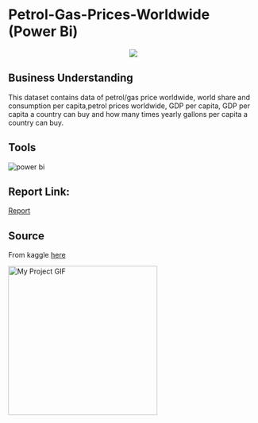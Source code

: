 # Petrol-Gas-Prices-Worldwide (Power Bi)

<div id="header" align="center">
  <img src="https://media.giphy.com/media/eKV3P1IFX185laegIa/giphy.gif"/>
</div>


## Business Understanding 
This dataset contains data of petrol/gas price worldwide, world share and consumption per capita,petrol prices worldwide, GDP per capita, GDP per capita a country can buy and how many times yearly gallons per capita a country can buy.




## Tools 

![ power bi ](https://img.shields.io/badge/power_bi-D83B01??style=flat&logo=power-bi&logoColor=yallow)




## Report Link: 
[Report](https://app.powerbi.com/view?r=eyJrIjoiZTU0NmZjODQtYjFiZS00NWE4LTk1MzYtNzE0MTc3NDBhMmE2IiwidCI6ImM0YzZmYmM4LTg5YjQtNGRmNy04MzJhLTdjYzJhNmI3OTU4ZiIsImMiOjl9)


## Source
From kaggle [here](https://www.kaggle.com/datasets/zusmani/petrolgas-prices-worldwide)

<p align=”right”>
<img src="Pics/logogif.gif" alt="My Project GIF" width="300" height="300">
</p>
